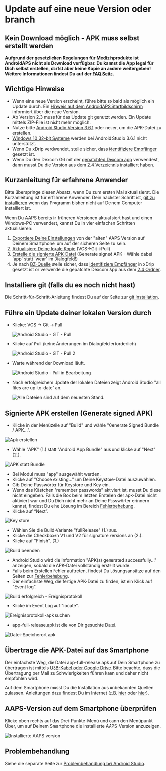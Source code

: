 # Update auf eine neue Version oder branch

## Kein Download möglich - APK muss selbst erstellt werden

**Aufgrund der gesetzlichen Regelungen für Medizinprodukte ist AndroidAPS nicht als Download verfügbar. Du kannst die App legal für Dich selbst erstellen, darfst aber keine Kopie an andere weitergeben! Weitere Informationen findest Du auf der [FAQ Seite](../Getting-Started/FAQ.md).**

## Wichtige Hinweise

* Wenn eine neue Version erscheint, führe bitte so bald als möglich ein Update durch. Ein [Hinweis auf dem AndroidAPS Startbildschirm](../Installing-AndroidAPS/Releasenotes.html#release-notes) informiert über die neue Version.
* Ab Version 2.3 muss für das Update git genutzt werden. Ein Update mittels ZIP-File ist nicht mehr möglich.
* Nutze bitte [Android Studio Version 3.6.1](https://developer.android.com/studio/) oder neuer, um die APK-Datei zu erstellen.
* [Windows 10 32-bit Systeme](../Installing-AndroidAPS/troubleshooting_androidstudio#unable-to-start-daemon-process) werden bei Android Studio 3.6.1 nicht unterstützt.
* Wenn Du xDrip verdwendet, stelle sicher, dass [identifiziere Empfänger](../Configuration/xdrip#identifiziere-empfanger) gesetzt ist.
* Wenn Du den Dexcom G6 mit der [gepatchted Dexcom app](../Hardware/DexcomG6#if-using-g6-with-patched-dexcom-app) verwendest, dann musst Du die Version aus dem [2.4 Verzeichnis](https://github.com/dexcomapp/dexcomapp/tree/master/2.4) installiert haben.

## Kurzanleitung für erfahrene Anwender

Bitte überspringe diesen Absatz, wenn Du zum ersten Mal aktualisierst. Die Kurzanleitung ist für erfahrene Anwender. Dein nächster Schritt ist, [git zu installieren](../Installing-AndroidAPS/git-install.rst) wenn das Programm bisher nicht auf Deinem Computer installiert ist.

Wenn Du AAPS bereits in früheren Versionen aktualisiert hast und einen Windows-PC verwendest, kannst Du in vier einfachen Schritten aktualisieren:

1. [Exportiere Deine Einstellungen](../Usage/ExportImportSettings#exportieren-der-einstellungen) von der "alten" AAPS Version auf Deinem Smartphone, um auf der sicheren Seite zu sein.
2. [Aktualisiere Deine lokale Kopie](../Installing-AndroidAPS/Update-to-new-version#update-your-local-copy) (VCS->Git->Pull)
3. [Erstelle die signierte APK-Datei](../Installing-AndroidAPS/Update-to-new-version#generate-signed-apk) (Generate signed APK - Wähle dabei 'app' statt 'wear' im Dialogfeld!)
4. Je nach [BZ-Quelle](../Configuration/BG-Source.rst) stelle sicher, dass [identifiziere Empfänger](../Configuration/xdrip#identifiziere-empfanger) in xDrip gesetzt ist or verwende die gepatchte Dexcom App aus dem [2.4 Ordner](https://github.com/dexcomapp/dexcomapp/tree/master/2.4).

## Installiere git (falls du es noch nicht hast)

Die Schritt-für-Schritt-Anleitung findest Du auf der Seite zur [git Installation](../Installing-AndroidAPS/git-install.rst).

## Führe ein Update deiner lokalen Version durch

* Klicke: VCS -> Git -> Pull
    
    ![Android Studio - GIT - Pull](../images/AndroidStudio361_Update01.png)

* Klicke auf Pull (keine Änderungen im Dialogfeld erforderlich)
    
    ![Android Studio - GIT - Pull 2](../images/AndroidStudio361_Update02.png)

* Warte während der Download läuft.
    
    ![Android Studio - Pull in Bearbeitung](../images/AndroidStudio361_Update03.png)

* Nach erfolgreichem Update der lokalen Dateien zeigt Android Studio "all files are up-to-date" an.
    
    ![Alle Dateien sind auf dem neuesten Stand.](../images/AndroidStudio361_Update04.png)

## Signierte APK erstellen (Generate signed APK)

<!--- Text is maintained in page building-apk.md --->

* Klicke in der Menüzeile auf "Build" und wähle "Generate Signed Bundle / APK...".

![Apk erstellen](../images/AndroidStudio361_27.png)

* Wähle "APK" (1.) statt "Android App Bundle" aus und klicke auf "Next" (2.).

![APK statt Bundle](../images/AndroidStudio361_28.png)

* Bei Modul muss "app" ausgewählt werden.
* Klicke auf "Choose existing..." um Deine Keystore-Datei auszuwählen.
* Gib Deine Passwörter für Keystore und Key ein.
* Wenn das Kästchen "remember passwords" aktiviert ist, musst Du diese nicht eingeben. Falls die Box beim letzten Erstellen der apk-Datei nicht aktiviert war und Du Dich nicht mehr an Deine Passwörter erinnern kannst, findest Du eine Lösung im Bereich [Fehlerbehebung](../Installing-AndroidAPS/troubleshooting_androidstudio#verlorener-keystore).
* Klicke auf “Next”.

![Key store](../images/AndroidStudio361_Update05.png)

* Wählen Sie die Build-Variante "fullRelease" (1.) aus. 
* Klicke die Checkboxen V1 und V2 für signature versions an (2.).
* Klicke auf "Finish". (3.)

![Build beenden](../images/AndroidStudio361_32.png)

* Android Studio wird die Information "APK(s) generated successfully..." anzeigen, sobald die APK-Datei vollständig erstellt wurde.
* Falls beim Erstellen Fehler auftreten, findest Du Lösungsansätze auf den Seiten zur [Fehlerbehebung](../Installing-AndroidAPS/troubleshooting_androidstudio.rst).
* Der einfachste Weg, die fertige APK-Datei zu finden, ist ein Klick auf "Event log".

![Build erfolgreich - Ereignisprotokoll](../images/AndroidStudio361_33.png)

* Klicke im Event Log auf "locate".

![Ereignisprotokoll-apk suchen](../images/AndroidStudio361_34.png)

* app-full-release.apk ist die von Dir gesuchte Datei.

![Datei-Speicherort apk](../images/AndroidStudio361_35.png)

## Übertrage die APK-Datei auf das Smartphone

Der einfachste Weg, die Datei app-full-release.apk auf Dein Smartphone zu übertragen ist mittels [USB-Kabel oder Google Drive](https://support.google.com/android/answer/9064445?hl=de). Bitte beachte, dass die Übertragung per Mail zu Schwierigkeiten führen kann und daher nicht empfohlen wird.

Auf dem Smartphone musst Du die Installation aus unbekannten Quellen zulassen. Anleitungen dazu findest Du im Internet (z.B. [hier](https://mobilsicher.de/ratgeber/apps-aus-apk-datei-installieren-mit-android-8) oder [hier](https://www.tutonaut.de/anleitung-android-apps-unbekannten-quellen-installieren/)).

## AAPS-Version auf dem Smartphone überprüfen

Klicke oben rechts auf das Drei-Punkte-Menü und dann den Menüpunkt Über, um auf Deinem Smartphone die installierte AAPS-Version anzuzeigen.

![Installierte AAPS version](../images/Update_VersionCheck.png)

## Problembehandlung

Siehe die separate Seite zur [Problembehandlung bei Android Studio](../Installing-AndroidAPS/troubleshooting_androidstudio.rst).